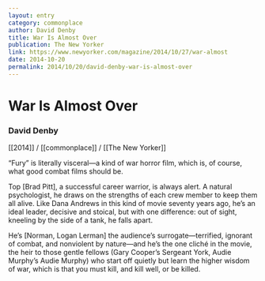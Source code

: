 ```yaml
---
layout: entry
category: commonplace
author: David Denby
title: War Is Almost Over
publication: The New Yorker
link: https://www.newyorker.com/magazine/2014/10/27/war-almost
date: 2014-10-20
permalink: 2014/10/20/david-denby-war-is-almost-over
---
```


# War Is Almost Over

### David Denby

[[2014]] / [[commonplace]] / [[The New Yorker]]

“Fury” is literally visceral—a kind of war horror film, which is, of course, what good combat films should be. 

Top [Brad Pitt], a successful career warrior, is always alert. A natural psychologist, he draws on the strengths of each crew member to keep them all alive. Like Dana Andrews in this kind of movie seventy years ago, he’s an ideal leader, decisive and stoical, but with one difference: out of sight, kneeling by the side of a tank, he falls apart.

He’s [Norman, Logan Lerman] the audience’s surrogate—terrified, ignorant of combat, and nonviolent by nature—and he’s the one cliché in the movie, the heir to those gentle fellows (Gary Cooper’s Sergeant York, Audie Murphy’s Audie Murphy) who start off quietly but learn the higher wisdom of war, which is that you must kill, and kill well, or be killed.